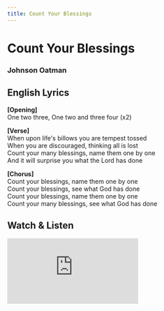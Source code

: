 ```yaml
---
title: Count Your Blessings
---
```


# Count Your Blessings

<h3>Johnson Oatman</h3>

## English Lyrics

**[Opening]**  
One two three, One two and three four (x2)  

**[Verse]**  
When upon life's billows you are tempest tossed  
When you are discouraged, thinking all is lost  
Count your many blessings, name them one by one  
And it will surprise you what the Lord has done  

**[Chorus]**  
Count your blessings, name them one by one  
Count your blessings, see what God has done  
Count your blessings, name them one by one  
Count your many blessings, see what God has done  

## Watch & Listen

<div style={{position: 'relative', paddingBottom: '56.25%', height: 0, overflow: 'hidden', maxWidth: '95%'}}>
  <iframe 
    style={{position: 'absolute', top: 0, left: 0, width: '100%', height: '100%'}}
    src="https://www.youtube.com/embed/Dj0rcLo0m2A" 
    frameBorder="0" 
    allow="accelerometer; autoplay; clipboard-write; encrypted-media; gyroscope; picture-in-picture; web-share" 
    allowFullScreen>
  </iframe>
</div>